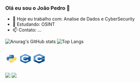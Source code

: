 ### Olá eu sou o João Pedro 👋

- 🔭 Hoje eu trabalho com: Analise de Dados e CyberSecurity
- 🌱 Estudando: OSINT
- 📫 Contato: ...

![Anurag's GitHub stats](https://github-readme-stats.vercel.app/api?username=PCzim&show_icons=true&theme=transparent) 
![Top Langs](https://github-readme-stats.vercel.app/api/top-langs/?username=PCzim&layout=compact&theme=transparent)

<div style="display: inline_block"><br>
  <img align="center" alt="Rafa-Python" height="30" width="40" src="https://raw.githubusercontent.com/devicons/devicon/master/icons/python/python-original.svg">
  <img align="center" alt="Rafa-Python" height="30" width="40" src="https://raw.githubusercontent.com/devicons/devicon/master/icons/c/c-original.svg">
  <img align="center" alt="Rafa-Python" height="30" width="40" src="https://raw.githubusercontent.com/devicons/devicon/master/icons/cplusplus/cplusplus-original.svg">
</div>

##
 
<div> 
<a href = "mailto:"><img src="https://img.shields.io/badge/-Gmail-%23333?style=for-the-badge&logo=gmail&logoColor=white" target="_blank"></a>
<a href="https://www.linkedin.com/in/joao-pedro-correia-48343a238/" target="_blank"><img src="https://img.shields.io/badge/-LinkedIn-%230077B5?style=for-the-badge&logo=linkedin&logoColor=white" target="_blank"></a> 
  
</div>
